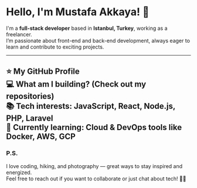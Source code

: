 # Hello, I'm Mustafa Akkaya! 👋

I'm a **full-stack developer** based in **Istanbul, Turkey**, working as a freelancer.  
I’m passionate about front-end and back-end development, always eager to learn and contribute to exciting projects.

---

⭐️ **My GitHub Profile**  
💻 **What am I building?** (Check out my repositories)  
📚 **Tech interests:** JavaScript, React, Node.js, PHP, Laravel  
🚀 **Currently learning:** Cloud & DevOps tools like Docker, AWS, GCP
---

### P.S.  
I love coding, hiking, and photography — great ways to stay inspired and energized.  
Feel free to reach out if you want to collaborate or just chat about tech! 👨‍💻
